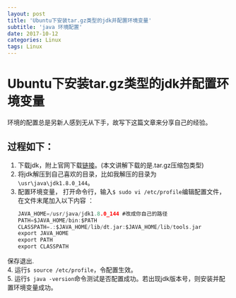 ```yaml
---
layout: post
title: 'Ubuntu下安装tar.gz类型的jdk并配置环境变量'
subtitle: 'java 环境配置'
date: 2017-10-12
categories: Linux
tags: Linux
---
```

# Ubuntu下安装tar.gz类型的jdk并配置环境变量
环境的配置总是另新人感到无从下手，故写下这篇文章来分享自己的经验。  
## 过程如下：  
1. 下载jdk，附上官网下载[链接](http://www.oracle.com/technetwork/java/javase/downloads/jdk8-downloads-2133151.html)。(本文讲解下载的是.tar.gz压缩包类型)  
2.  将jdk解压到自己喜欢的目录，比如我解压的目录为`\usr\java\jdk1.8.0_144`。
3.  配置环境变量， 打开命令行，输入`$ sudo vi /etc/profile`编辑配置文件，在文件末尾加入以下内容 ：
    ```c
    JAVA_HOME=/usr/java/jdk1.8.0_144 #改成你自己的路径
    PATH=$JAVA_HOME/bin:$PATH
    CLASSPATH=.:$JAVA_HOME/lib/dt.jar:$JAVA_HOME/lib/tools.jar
    export JAVA_HOME
    export PATH
    export CLASSPATH
    ```
 保存退出.  
4.  运行`$ source /etc/profile`，令配置生效。  
5.  运行`$ java -version`命令测试是否配置成功。若出现jdk版本号，则安装并配置环境变量成功。